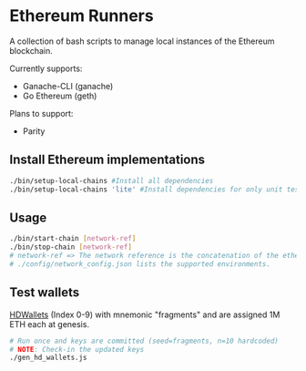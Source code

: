 # Ethereum Runners
A collection of bash scripts to manage local instances of the Ethereum blockchain.

Currently supports:
* Ganache-CLI (ganache)
* Go Ethereum (geth)

Plans to support:
* Parity

## Install Ethereum implementations
```bash
./bin/setup-local-chains #Install all dependencies
./bin/setup-local-chains 'lite' #Install dependencies for only unit testing
```

## Usage
```bash
./bin/start-chain [network-ref]
./bin/stop-chain [network-ref]
# network-ref => The network reference is the concatenation of the ethereum implementation and the local environment. (eg) [ganache + UnitTest] ~ local ganache chain in the UnitTest environment.
# ./config/network_config.json lists the supported environments.
```

## Test wallets
[HDWallets](https://github.com/trufflesuite/truffle-hdwallet-provider) (Index 0-9) with mnemonic "fragments" and are assigned 1M ETH each at genesis.
```bash
# Run once and keys are committed (seed=fragments, n=10 hardcoded)
# NOTE: Check-in the updated keys
./gen_hd_wallets.js
```
